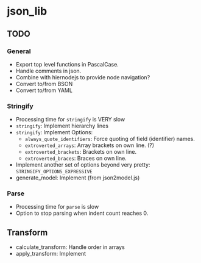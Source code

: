 
# json_lib


## TODO

### General

- Export top level functions in PascalCase.
- Handle comments in json.
- Combine with hiernodejs to provide node navigation?
- Convert to/from BSON
- Convert to/from YAML


### Stringify

- Processing time for `stringify` is VERY slow
- `stringify`: Implement hierarchy lines
- `stringify`: Implement Options:
	- `always_quote_identifiers`: Force quoting of field (identifier) names.
	- `extroverted_arrays`: Array brackets on own line. (?)
	- `extroverted_brackets`: Brackets on own line.
	- `extroverted_braces`: Braces on own line.
- Implement another set of options beyond very pretty: `STRINGIFY_OPTIONS_EXPRESSIVE`
- generate_model: Implement (from json2model.js)


### Parse

- Processing time for `parse` is slow
- Option to stop parsing when indent count reaches 0.


## Transform

- calculate_transform: Handle order in arrays
- apply_transform: Implement

